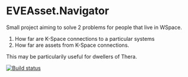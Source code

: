 # EVEAsset.Navigator

Small project aiming to solve 2 problems for people that live in WSpace.

1) How far are K-Space connections to a particular systems
2) How far are assets from K-Space connections.

This may be particularily useful for dwellers of Thera.

[![Build status](https://ci.appveyor.com/api/projects/status/nu03m5h71t64ghnh/branch/master?svg=true)](https://ci.appveyor.com/project/aydjay/eveasset-navigator/branch/master)